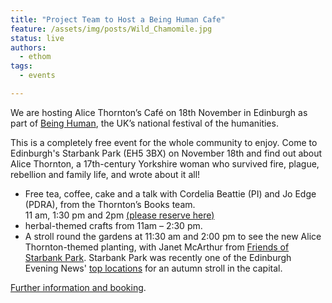 ```yaml
---
title: "Project Team to Host a Being Human Cafe"
feature: /assets/img/posts/Wild_Chamomile.jpg 
status: live
authors:
  - ethom
tags:
  - events

---
```

We are hosting Alice Thornton’s Café on 18th November in Edinburgh as part of [Being Human](https://www.beinghumanfestival.org/), the UK’s national festival of the humanities.

This is a completely free event for the whole community to enjoy. Come to Edinburgh's Starbank Park (EH5 3BX) on November 18th and find out about Alice Thornton, a 17th-century Yorkshire woman who survived fire, plague, rebellion and family life, and wrote about it all!

* Free tea, coffee, cake and a talk with Cordelia Beattie (PI) and Jo Edge (PDRA), from the Thornton’s Books team.  
11 am, 1:30 pm and 2pm [(please reserve here)](https://www.beinghumanfestival.org/events/alice-thorntons-cafe) 
* herbal-themed crafts from 11am – 2:30 pm.
* A stroll round the gardens at 11:30 am and 2:00 pm to see the new Alice Thornton-themed planting, with Janet McArthur from [Friends of Starbank Park](https://friendsofstarbankpark.org/). Starbank Park was recently one of the Edinburgh Evening News' [top locations](https://www.edinburghnews.scotsman.com/lifestyle/outdoors/edinburgh-things-to-do-10-hidden-gems-and-beauty-spots-perfect-for-autumn-walks-4168259?fbclid=IwAR2UzihXEALWyt-6KOguiuYBk9vIwXc0aiIhFax-Fw5Kljg_ttyHcghrut4) for an autumn stroll in the capital. 

[Further information and booking](https://www.beinghumanfestival.org/events/alice-thorntons-cafe).



